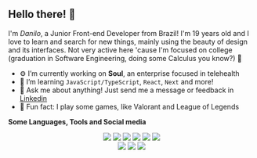 ## Hello there! 👋

I'm _Danilo_, a Junior Front-end Developer from Brazil! I'm 19 years old and I love to learn and search for new things, mainly using the beauty of design and its interfaces. Not very active here 'cause I'm focused on college (graduation in Software Engineering, doing some Calculus you know?) 🥇

- ⚙️ I’m currently working on **Soul**, an enterprise focused in telehealth
- 📖 I’m learning `JavaScript/TypeScript`, `React`, `Next` and more!
- 💬 Ask me about anything! Just send me a message or feedback in [Linkedin](https://www.linkedin.com/in/danilo-formanski/)
- 👾 Fun fact: I play some games, like Valorant and League of Legends

**Some Languages, Tools and Social media**
<div align="center">
    <img src="https://img.shields.io/badge/React-282A36?style=for-the-badge&logo=react&logoColor=F56B91" />
    <img src="https://img.shields.io/badge/Next.js-282A36?style=for-the-badge&logo=next.js&logoColor=F56B91" />
    <img src="https://img.shields.io/badge/TypeScript-282A36?style=for-the-badge&logo=typescript&logoColor=F56B91" />
    <img src="https://img.shields.io/badge/JavaScript-282A36?style=for-the-badge&logo=javascript&logoColor=F56B91" />
    <img src="https://img.shields.io/badge/HTML5-282A36?style=for-the-badge&logo=html5&logoColor=F56B91" />
    <img src="https://img.shields.io/badge/CSS3-282A36?style=for-the-badge&logo=css3&logoColor=F56B91" />
</div>
 
<div align="center"> 
  <a href="https://instagram.com/daniloformanski" target="_blank"><img src="https://img.shields.io/badge/-Instagram-%23E4405F?style=for-the-badge&logo=instagram&logoColor=white" target="_blank"></a>
  <a href = "mailto:danilo16formanski@gmail.com"><img src="https://img.shields.io/badge/-Gmail-%23333?style=for-the-badge&logo=gmail&logoColor=white" target="_blank"></a>
  <a href="https://www.linkedin.com/in/danilo-formanski/" target="_blank"><img src="https://img.shields.io/badge/-LinkedIn-%230077B5?style=for-the-badge&logo=linkedin&logoColor=white" target="_blank"></a> 
</div>
